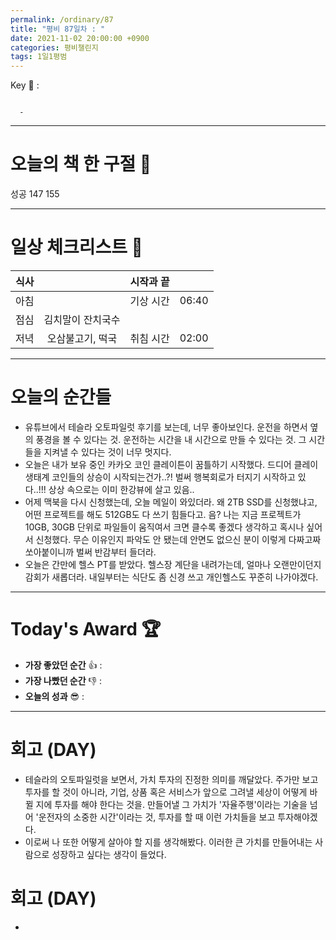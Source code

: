 ```yaml
---
permalink: /ordinary/87
title: "평비 87일차 : "
date: 2021-11-02 20:00:00 +0900
categories: 평비챌린지
tags: 1일1평범
---  
```

Key 🔑 : 
```

  - 
```

---
# 오늘의 책 한 구절 📕
성공 147 155

---
# 일상 체크리스트 📃

| 식사 |  | 시작과 끝 |  |
|:----:|:----:|:----:|:----:|
| 아침 |  | 기상 시간 | 06:40 |
| 점심 | 김치말이 잔치국수 |  |  |
| 저녁 | 오삼불고기, 떡국 | 취침 시간 | 02:00 |

---
# 오늘의 순간들
- 유튜브에서 테슬라 오토파일럿 후기를 보는데, 너무 좋아보인다. 운전을 하면서 옆의 풍경을 볼 수 있다는 것. 운전하는 시간을 내 시간으로 만들 수 있다는 것. 그 시간들을 지켜낼 수 있다는 것이 너무 멋지다.
- 오늘은 내가 보유 중인 카카오 코인 클레이튼이 꿈틀하기 시작했다. 드디어 클레이 생태계 코인들의 상승이 시작되는건가..?! 벌써 행복회로가 터지기 시작하고 있다..!!! 상상 속으로는 이미 한강뷰에 살고 있음..
- 어제 맥북을 다시 신청했는데, 오늘 메일이 와있더라. 왜 2TB SSD를 신청했냐고, 어떤 프로젝트를 해도 512GB도 다 쓰기 힘들다고. 음? 나는 지금 프로젝트가 10GB, 30GB 단위로 파일들이 움직여서 크면 클수록 좋겠다 생각하고 혹시나 싶어서 신청했다. 무슨 이유인지 파악도 안 됐는데 안면도 없으신 분이 이렇게 다짜고짜 쏘아붙이니까 벌써 반감부터 들더라.
- 오늘은 간만에 헬스 PT를 받았다. 헬스장 계단을 내려가는데, 얼마나 오랜만이던지 감회가 새롭더라. 내일부터는 식단도 좀 신경 쓰고 개인헬스도 꾸준히 나가야겠다.

---
# Today's Award 🏆
- **가장 좋았던 순간** 👍 : 
- **가장 나빴던 순간** 👎 : 
- **오늘의 성과** 😎 : 

---
# 회고 (DAY)
- 테슬라의 오토파일럿을 보면서, 가치 투자의 진정한 의미를 깨달았다. 주가만 보고 투자를 할 것이 아니라, 기업, 상품 혹은 서비스가 앞으로 그려낼 세상이 어떻게 바뀔 지에 투자를 해야 한다는 것을. 만들어낼 그 가치가 '자율주행'이라는 기술을 넘어 '운전자의 소중한 시간'이라는 것, 투자를 할 때 이런 가치들을 보고 투자해야겠다.
- 이로써 나 또한 어떻게 살아야 할 지를 생각해봤다. 이러한 큰 가치를 만들어내는 사람으로 성장하고 싶다는 생각이 들었다.

# 회고 (DAY)
- 